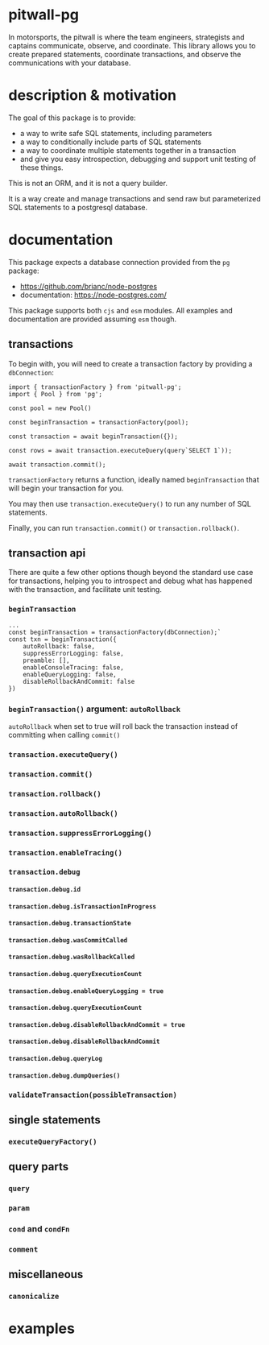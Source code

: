 # pitwall-pg

In motorsports, the pitwall is where the team engineers, strategists and captains communicate, observe, and coordinate. This library allows you to create prepared statements, coordinate transactions, and observe the communications with your database.

# description & motivation

The goal of this package is to provide:
- a way to write safe SQL statements, including parameters
- a way to conditionally include parts of SQL statements
- a way to coordinate multiple statements together in a transaction
- and give you easy introspection, debugging and support unit testing of these things.

This is not an ORM, and it is not a query builder. 

It is a way create and manage transactions and send raw but parameterized SQL statements to a postgresql database.

# documentation

This package expects a database connection provided from the `pg` package:
- https://github.com/brianc/node-postgres
- documentation: https://node-postgres.com/

This package supports both `cjs` and `esm` modules. All examples and documentation are provided assuming `esm` though.

## transactions

To begin with, you will need to create a transaction factory by providing a `dbConnection`:

```
import { transactionFactory } from 'pitwall-pg';
import { Pool } from 'pg';

const pool = new Pool()

const beginTransaction = transactionFactory(pool);

const transaction = await beginTransaction({});

const rows = await transaction.executeQuery(query`SELECT 1`));

await transaction.commit();
```

`transactionFactory` returns a function, ideally named `beginTransaction` that will begin your transaction for you. 

You may then use `transaction.executeQuery()` to run any number of SQL statements.

Finally, you can run `transaction.commit()` or `transaction.rollback()`.

## transaction api

There are quite a few other options though beyond the standard use case for transactions, helping you to introspect and debug what has happened with the transaction, and facilitate unit testing.

### `beginTransaction`

```
... 
const beginTransaction = transactionFactory(dbConnection);`
const txn = beginTransaction({
    autoRollback: false,
    suppressErrorLogging: false,
    preamble: [],
    enableConsoleTracing: false,
    enableQueryLogging: false,
    disableRollbackAndCommit: false
})
```

### `beginTransaction()` argument: `autoRollback`

`autoRollback` when set to true will roll back the transaction instead of committing when calling `commit()`

### `transaction.executeQuery()`

### `transaction.commit()`

### `transaction.rollback()`

### `transaction.autoRollback()`

### `transaction.suppressErrorLogging()`
 
### `transaction.enableTracing()`

### `transaction.debug`

#### `transaction.debug.id`
#### `transaction.debug.isTransactionInProgress`
#### `transaction.debug.transactionState`
#### `transaction.debug.wasCommitCalled`
#### `transaction.debug.wasRollbackCalled`
#### `transaction.debug.queryExecutionCount`
#### `transaction.debug.enableQueryLogging = true`
#### `transaction.debug.queryExecutionCount`
#### `transaction.debug.disableRollbackAndCommit = true`
#### `transaction.debug.disableRollbackAndCommit`
#### `transaction.debug.queryLog`
#### `transaction.debug.dumpQueries()`

### `validateTransaction(possibleTransaction)`


## single statements

### `executeQueryFactory()`

## query parts

### `query`

### `param`

### `cond` and `condFn`

### `comment`

 
## miscellaneous

### `canonicalize`

# examples

